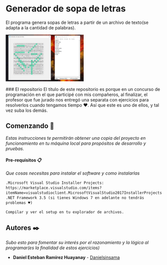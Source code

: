 # Generador de sopa de letras
El programa genera sopas de letras a partir de un archivo de texto(se adapta a la cantidad de palabras).
<p align="left">
  <img src="https://github.com/Danielsinsama/Ejercicio-Maraton-B/blob/master/sreenshot.png" width="250"/>
</p>
### El repositorio
El título de este repositorio es porque en un concurso de programación en el que participé con mis compañeros, al finalizar, el profesor que fue jurado nos entregó una separata con ejercicios para resolverlos cuando tengamos tiempo ♥.
Así que este es uno de ellos, y tal vez suba los demás.

## Comenzando 🚀

_Estas instrucciones te permitirán obtener una copia del proyecto en funcionamiento en tu máquina local para propósitos de desarrollo y pruebas._

#### Pre-requisitos 📋

_Que cosas necesitas para instalar el software y como instalarlas_

```
.Microsoft Visual Studio Installer Projects: https://marketplace.visualstudio.com/items?itemName=visualstudioclient.MicrosoftVisualStudio2017InstallerProjects
.NET Framework 3.5 (si tienes Windows 7 en adelante no tendrás  problemas ♥)
```
```
Compilar y ver el setup en tu explorador de archivos.
```
## Autores ✒️

_Subo esto para fomentar su interés por el razonamiento y la lógica al programar(es la finalidad de estos ejercicios)_

* **Daniel Esteban Ramírez Huayanay** - [Danielsinsama](https://github.com/Danielsinsama)
